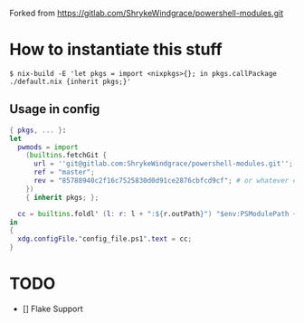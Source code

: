 Forked from https://gitlab.com/ShrykeWindgrace/powershell-modules.git

# How to instantiate this stuff

```console
$ nix-build -E 'let pkgs = import <nixpkgs>{}; in pkgs.callPackage ./default.nix {inherit pkgs;}'
```

## Usage in config

```nix
{ pkgs, ... }:
let
  pwmods = import
    (builtins.fetchGit {
      url = ''git@gitlab.com:ShrykeWindgrace/powershell-modules.git'';
      ref = "master";
      rev = "85788940c2f16c7525830d0d91ce2876cbfcd9cf"; # or whatever current master revision is right now
    })
    { inherit pkgs; };

  cc = builtins.foldl' (l: r: l + ":${r.outPath}") "$env:PSModulePath += \"" (builtins.attrValues (pkgs.lib.attrsets.filterAttrs (n: v: pkgs.lib.attrsets.hasAttrByPath [ "pname" ] v) pwmods));
in
{
  xdg.configFile."config_file.ps1".text = cc;
}
```

# TODO

- [] Flake Support 
